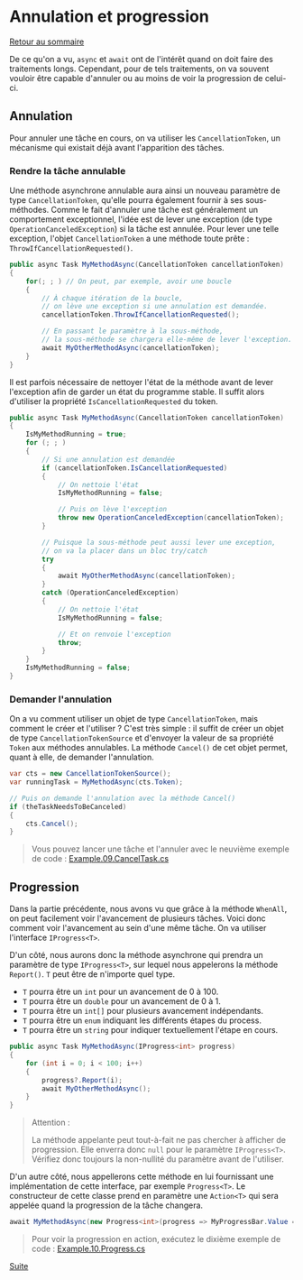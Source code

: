# Annulation et progression

[Retour au sommaire](./../README.md)

De ce qu'on a vu, `async` et `await` ont de l'intérêt quand on doit faire des traitements longs. Cependant, pour de tels traitements, on va souvent vouloir être capable d'annuler ou au moins de voir la progression de celui-ci.

## Annulation

Pour annuler une tâche en cours, on va utiliser les `CancellationToken`, un mécanisme qui existait déjà avant l'apparition des tâches.

### Rendre la tâche annulable

Une méthode asynchrone annulable aura ainsi un nouveau paramètre de type `CancellationToken`, qu'elle pourra également fournir à ses sous-méthodes. Comme le fait d'annuler une tâche est généralement un comportement exceptionnel, l'idée est de lever une exception (de type `OperationCanceledException`) si la tâche est annulée. Pour lever une telle exception, l'objet `CancellationToken` a une méthode toute prête : `ThrowIfCancellationRequested()`.

```csharp
public async Task MyMethodAsync(CancellationToken cancellationToken)
{
    for(; ; ) // On peut, par exemple, avoir une boucle
    {
        // À chaque itération de la boucle, 
        // on lève une exception si une annulation est demandée.
        cancellationToken.ThrowIfCancellationRequested();

        // En passant le paramètre à la sous-méthode, 
        // la sous-méthode se chargera elle-même de lever l'exception.
        await MyOtherMethodAsync(cancellationToken);
    }
}
```

Il est parfois nécessaire de nettoyer l'état de la méthode avant de lever l'exception afin de garder un état du programme stable. Il suffit alors d'utiliser la propriété `IsCancellationRequested` du token.

```csharp
public async Task MyMethodAsync(CancellationToken cancellationToken)
{
    IsMyMethodRunning = true;
    for (; ; )
    {
        // Si une annulation est demandée
        if (cancellationToken.IsCancellationRequested)
        {
            // On nettoie l'état
            IsMyMethodRunning = false;

            // Puis on lève l'exception
            throw new OperationCanceledException(cancellationToken);
        }

        // Puisque la sous-méthode peut aussi lever une exception,
        // on va la placer dans un bloc try/catch
        try
        {
            await MyOtherMethodAsync(cancellationToken);
        }
        catch (OperationCanceledException)
        {
            // On nettoie l'état
            IsMyMethodRunning = false;

            // Et on renvoie l'exception
            throw;
        }
    }
    IsMyMethodRunning = false;
}
```

### Demander l'annulation

On a vu comment utiliser un objet de type `CancellationToken`, mais comment le créer et l'utiliser ? C'est très simple : il suffit de créer un objet de type `CancellationTokenSource` et d'envoyer la valeur de sa propriété `Token` aux méthodes annulables. La méthode `Cancel()` de cet objet permet, quant à elle, de demander l'annulation.

```csharp
var cts = new CancellationTokenSource();
var runningTask = MyMethodAsync(cts.Token);

// Puis on demande l'annulation avec la méthode Cancel()
if (theTaskNeedsToBeCanceled)
{
	cts.Cancel();
}
```

> Vous pouvez lancer une tâche et l'annuler avec le neuvième exemple de code : [Example.09.CancelTask.cs](../sources/CodeJedi.AsyncAwait/Examples/Example.09.CancelTask.cs)

## Progression

Dans la partie précédente, nous avons vu que grâce à la méthode `WhenAll`, on peut facilement voir l'avancement de plusieurs tâches. Voici donc comment voir l'avancement au sein d'une même tâche. On va utiliser l'interface `IProgress<T>`.

D'un côté, nous aurons donc la méthode asynchrone qui prendra un paramètre de type `IProgress<T>`, sur lequel nous appelerons la méthode `Report()`. `T` peut être de n'importe quel type.

* `T` pourra être un `int` pour un avancement de 0 à 100.
* `T` pourra être un `double` pour un avancement de 0 à 1.
* `T` pourra être un `int[]` pour plusieurs avancement indépendants.
* `T` pourra être un `enum` indiquant les différents étapes du process.
* `T` pourra être un `string` pour indiquer textuellement l'étape en cours.

```csharp
public async Task MyMethodAsync(IProgress<int> progress)
{
	for (int i = 0; i < 100; i++)
	{
		progress?.Report(i);
		await MyOtherMethodAsync();
	}
}
```

> Attention :
>
> La méthode appelante peut tout-à-fait ne pas chercher à afficher de progression. Elle enverra donc `null` pour le paramètre `IProgress<T>`. Vérifiez donc toujours la non-nullité du paramètre avant de l'utiliser.

D'un autre côté, nous appellerons cette méthode en lui fournissant une implémentation de cette interface, par exemple `Progress<T>`. Le constructeur de cette classe prend en paramètre une `Action<T>` qui sera appelée quand la progression de la tâche changera.

```csharp
await MyMethodAsync(new Progress<int>(progress => MyProgressBar.Value = progress));
```

> Pour voir la progression en action, exécutez le dixième exemple de code : [Example.10.Progress.cs](../sources/CodeJedi.AsyncAwait/Examples/Example.10.Progress.cs)

[Suite](./part10.md)